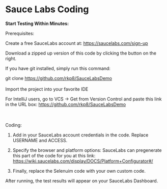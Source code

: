 # Sauce Labs Coding


<b>Start Testing Within Minutes:</b>

Prerequisites:

Create a free SauceLabs account at:
https://saucelabs.com/sign-up

Download a zipped up version of this code by clicking the button on the right.

If you have git installed, simply run this command:

git clone https://github.com/rkp8/SauceLabsDemo
<br></br>
Import the project into your favorite IDE

For IntelliJ users, go to VCS -> Get from Version Control and paste this link in the URL box: https://github.com/rkp8/SauceLabsDemo

<br></br>
Coding:

1. Add in your SauceLabs account credentials in the code. Replace USERNAME and ACCESS.


2. Specify the browser and platform options:
  SauceLabs can pregenerate this part of the code for you at this link: https://wiki.saucelabs.com/display/DOCS/Platform+Configurator#/



3. Finally, replace the Selenuim code with your own custom code.



After running, the test results will appear on your SauceLabs Dashboard.

